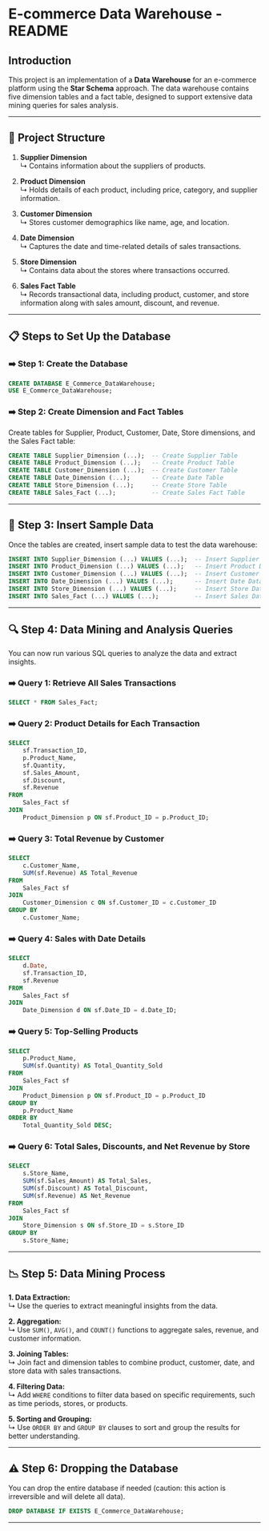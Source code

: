 
# E-commerce Data Warehouse - README

## Introduction
This project is an implementation of a **Data Warehouse** for an e-commerce platform using the **Star Schema** approach. The data warehouse contains five dimension tables and a fact table, designed to support extensive data mining queries for sales analysis.

---

## 📁 Project Structure

1. **Supplier Dimension**  
   ↳ Contains information about the suppliers of products.
   
2. **Product Dimension**  
   ↳ Holds details of each product, including price, category, and supplier information.
   
3. **Customer Dimension**  
   ↳ Stores customer demographics like name, age, and location.
   
4. **Date Dimension**  
   ↳ Captures the date and time-related details of sales transactions.
   
5. **Store Dimension**  
   ↳ Contains data about the stores where transactions occurred.

6. **Sales Fact Table**  
   ↳ Records transactional data, including product, customer, and store information along with sales amount, discount, and revenue.

---

## 📋 Steps to Set Up the Database

### ➡️ **Step 1: Create the Database**

```sql
CREATE DATABASE E_Commerce_DataWarehouse;
USE E_Commerce_DataWarehouse;
```

### ➡️ **Step 2: Create Dimension and Fact Tables**

Create tables for Supplier, Product, Customer, Date, Store dimensions, and the Sales Fact table:

```sql
CREATE TABLE Supplier_Dimension (...);  -- Create Supplier Table
CREATE TABLE Product_Dimension (...);   -- Create Product Table
CREATE TABLE Customer_Dimension (...);  -- Create Customer Table
CREATE TABLE Date_Dimension (...);      -- Create Date Table
CREATE TABLE Store_Dimension (...);     -- Create Store Table
CREATE TABLE Sales_Fact (...);          -- Create Sales Fact Table
```

---

## 🔄 **Step 3: Insert Sample Data**

Once the tables are created, insert sample data to test the data warehouse:

```sql
INSERT INTO Supplier_Dimension (...) VALUES (...);  -- Insert Supplier Data
INSERT INTO Product_Dimension (...) VALUES (...);   -- Insert Product Data
INSERT INTO Customer_Dimension (...) VALUES (...);  -- Insert Customer Data
INSERT INTO Date_Dimension (...) VALUES (...);      -- Insert Date Data
INSERT INTO Store_Dimension (...) VALUES (...);     -- Insert Store Data
INSERT INTO Sales_Fact (...) VALUES (...);          -- Insert Sales Data
```

---

## 🔍 **Step 4: Data Mining and Analysis Queries**

You can now run various SQL queries to analyze the data and extract insights.

### ➡️ **Query 1: Retrieve All Sales Transactions**

```sql
SELECT * FROM Sales_Fact;
```

### ➡️ **Query 2: Product Details for Each Transaction**

```sql
SELECT 
    sf.Transaction_ID, 
    p.Product_Name, 
    sf.Quantity, 
    sf.Sales_Amount, 
    sf.Discount, 
    sf.Revenue 
FROM 
    Sales_Fact sf 
JOIN 
    Product_Dimension p ON sf.Product_ID = p.Product_ID;
```

### ➡️ **Query 3: Total Revenue by Customer**

```sql
SELECT 
    c.Customer_Name, 
    SUM(sf.Revenue) AS Total_Revenue 
FROM 
    Sales_Fact sf 
JOIN 
    Customer_Dimension c ON sf.Customer_ID = c.Customer_ID 
GROUP BY 
    c.Customer_Name;
```

### ➡️ **Query 4: Sales with Date Details**

```sql
SELECT 
    d.Date, 
    sf.Transaction_ID, 
    sf.Revenue 
FROM 
    Sales_Fact sf 
JOIN 
    Date_Dimension d ON sf.Date_ID = d.Date_ID;
```

### ➡️ **Query 5: Top-Selling Products**

```sql
SELECT 
    p.Product_Name, 
    SUM(sf.Quantity) AS Total_Quantity_Sold 
FROM 
    Sales_Fact sf 
JOIN 
    Product_Dimension p ON sf.Product_ID = p.Product_ID 
GROUP BY 
    p.Product_Name 
ORDER BY 
    Total_Quantity_Sold DESC;
```

### ➡️ **Query 6: Total Sales, Discounts, and Net Revenue by Store**

```sql
SELECT 
    s.Store_Name, 
    SUM(sf.Sales_Amount) AS Total_Sales, 
    SUM(sf.Discount) AS Total_Discount, 
    SUM(sf.Revenue) AS Net_Revenue 
FROM 
    Sales_Fact sf 
JOIN 
    Store_Dimension s ON sf.Store_ID = s.Store_ID 
GROUP BY 
    s.Store_Name;
```

---

## 📉 **Step 5: Data Mining Process**

**1. Data Extraction:**  
   ↳ Use the queries to extract meaningful insights from the data.

**2. Aggregation:**  
   ↳ Use `SUM()`, `AVG()`, and `COUNT()` functions to aggregate sales, revenue, and customer information.

**3. Joining Tables:**  
   ↳ Join fact and dimension tables to combine product, customer, date, and store data with sales transactions.

**4. Filtering Data:**  
   ↳ Add `WHERE` conditions to filter data based on specific requirements, such as time periods, stores, or products.

**5. Sorting and Grouping:**  
   ↳ Use `ORDER BY` and `GROUP BY` clauses to sort and group the results for better understanding.

---

## ⚠️ **Step 6: Dropping the Database**

You can drop the entire database if needed (caution: this action is irreversible and will delete all data).

```sql
DROP DATABASE IF EXISTS E_Commerce_DataWarehouse;
```

---
